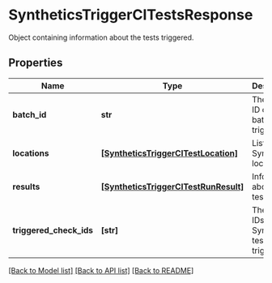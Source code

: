 # SyntheticsTriggerCITestsResponse

Object containing information about the tests triggered.

## Properties
Name | Type | Description | Notes
------------ | ------------- | ------------- | -------------
**batch_id** | **str** | The public ID of the batch triggered. | [optional] 
**locations** | [**[SyntheticsTriggerCITestLocation]**](SyntheticsTriggerCITestLocation.md) | List of Synthetics locations. | [optional] 
**results** | [**[SyntheticsTriggerCITestRunResult]**](SyntheticsTriggerCITestRunResult.md) | Information about the tests runs. | [optional] 
**triggered_check_ids** | **[str]** | The public IDs of the Synthetics test triggered. | [optional] 

[[Back to Model list]](README.md#documentation-for-models) [[Back to API list]](README.md#documentation-for-api-endpoints) [[Back to README]](README.md)


